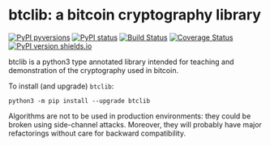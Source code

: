 # btclib: a bitcoin cryptography library

[![PyPI pyversions](https://img.shields.io/pypi/pyversions/btclib.svg)](https://pypi.python.org/pypi/btclib/)
[![PyPI status](https://img.shields.io/pypi/status/btclib.svg)](https://pypi.python.org/pypi/btclib/)
[![Build Status](https://travis-ci.org/dginst/btclib.svg)](https://travis-ci.org/dginst/btclib)
[![Coverage Status](https://coveralls.io/repos/github/dginst/btclib/badge.svg)](https://coveralls.io/github/dginst/btclib)
[![PyPI version shields.io](https://img.shields.io/pypi/v/btclib.svg)](https://pypi.python.org/pypi/btclib/)

btclib is a python3 type annotated library intended for teaching and demonstration of the cryptography used in bitcoin.

To install (and upgrade) `btclib`:

```shell
python3 -m pip install --upgrade btclib
```

Algorithms are not to be used in production environments: they could be broken using side-channel attacks. Moreover, they will probably have major refactorings without care for backward compatibility.
